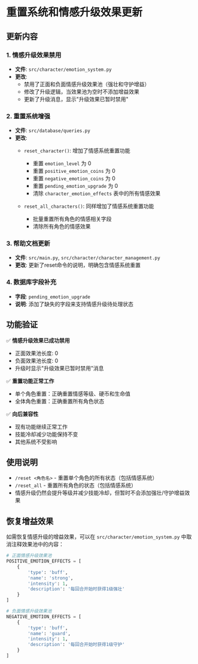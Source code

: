 # 重置系统和情感升级效果更新

## 更新内容

### 1. 情感升级效果禁用
- **文件**: `src/character/emotion_system.py`
- **更改**: 
  - 禁用了正面和负面情感升级效果池（强壮和守护增益）
  - 修改了升级逻辑，当效果池为空时不添加增益效果
  - 更新了升级消息，显示"升级效果已暂时禁用"

### 2. 重置系统增强
- **文件**: `src/database/queries.py`
- **更改**:
  - `reset_character()`: 增加了情感系统重置功能
    - 重置 `emotion_level` 为 0
    - 重置 `positive_emotion_coins` 为 0  
    - 重置 `negative_emotion_coins` 为 0
    - 重置 `pending_emotion_upgrade` 为 0
    - 清除 `character_emotion_effects` 表中的所有情感效果
  
  - `reset_all_characters()`: 同样增加了情感系统重置功能
    - 批量重置所有角色的情感相关字段
    - 清除所有角色的情感效果

### 3. 帮助文档更新
- **文件**: `src/main.py`, `src/character/character_management.py`
- **更改**: 更新了reset命令的说明，明确包含情感系统重置

### 4. 数据库字段补充
- **字段**: `pending_emotion_upgrade`
- **说明**: 添加了缺失的字段来支持情感升级待处理状态

## 功能验证

✅ **情感升级效果已成功禁用**
- 正面效果池长度: 0
- 负面效果池长度: 0
- 升级时显示"升级效果已暂时禁用"消息

✅ **重置功能正常工作**
- 单个角色重置：正确重置情感等级、硬币和生命值
- 全体角色重置：正确重置所有角色状态

✅ **向后兼容性**
- 现有功能继续正常工作
- 技能冷却减少功能保持不变
- 其他系统不受影响

## 使用说明

- `/reset <角色名>` - 重置单个角色的所有状态（包括情感系统）
- `/reset_all` - 重置所有角色的状态（包括情感系统）
- 情感升级仍然会提升等级并减少技能冷却，但暂时不会添加强壮/守护增益效果

## 恢复增益效果

如需恢复情感升级的增益效果，可以在 `src/character/emotion_system.py` 中取消注释效果池中的内容：

```python
# 正面情感升级效果池
POSITIVE_EMOTION_EFFECTS = [
    {
        'type': 'buff',
        'name': 'strong',
        'intensity': 1,
        'description': '每回合开始时获得1级强壮'
    }
]

# 负面情感升级效果池  
NEGATIVE_EMOTION_EFFECTS = [
    {
        'type': 'buff',
        'name': 'guard',
        'intensity': 1,
        'description': '每回合开始时获得1级守护'
    }
]
```
